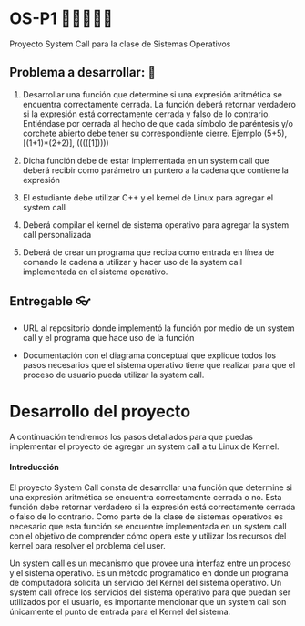 # OS-P1  👩‍💻🧑🏻‍💻
Proyecto System Call para la clase de Sistemas Operativos

## Problema a desarrollar: 🤖
1. Desarrollar una función que determine si una expresión aritmética se encuentra correctamente
cerrada. La función deberá retornar verdadero si la expresión está correctamente cerrada y falso de lo
contrario. Entiéndase por cerrada al hecho de que cada símbolo de paréntesis y/o corchete abierto debe tener
su correspondiente cierre. Ejemplo (5+5), [(1+1)*(2+2)], (((([1]))))

2. Dicha función debe de estar implementada en un system call que deberá recibir como parámetro un
puntero a la cadena que contiene la expresión

3. El estudiante debe utilizar C++ y el kernel de Linux para agregar el system call

4. Deberá compilar el kernel de sistema operativo para agregar la system call personalizada

5. Deberá de crear un programa que reciba como entrada en línea de comando la cadena a utilizar y
hacer uso de la system call implementada en el sistema operativo. 

## Entregable 👓
- URL al repositorio donde implementó la función por medio de un system call y el programa que
hace uso de la función

- Documentación con el diagrama conceptual que explique todos los pasos necesarios que el
sistema operativo tiene que realizar para que el proceso de usuario pueda utilizar la system call. 

# Desarrollo del proyecto
A continuación tendremos los pasos detallados para que puedas implementar el proyecto de agregar un system call a tu Linux de Kernel.

#### Introducción
El proyecto System Call consta de desarrollar una función que determine si una expresión aritmética se encuentra correctamente cerrada o no. Esta función debe retornar verdadero si la expresión está correctamente cerrada o falso de lo contrario. Como parte de la clase de sistemas operativos es necesario que esta función se encuentre implementada en un system call con el objetivo de comprender cómo opera este y utilizar los recursos del kernel para resolver el problema del user.

Un system call es un mecanismo que provee una interfaz entre un proceso y el sistema operativo. Es un método programático en donde un programa de computadora solicita un servicio del Kernel del sistema operativo. Un system call ofrece los servicios del sistema operativo para que puedan ser utilizados por el usuario, es importante mencionar que un system call son únicamente el punto de entrada para el Kernel del sistema.
